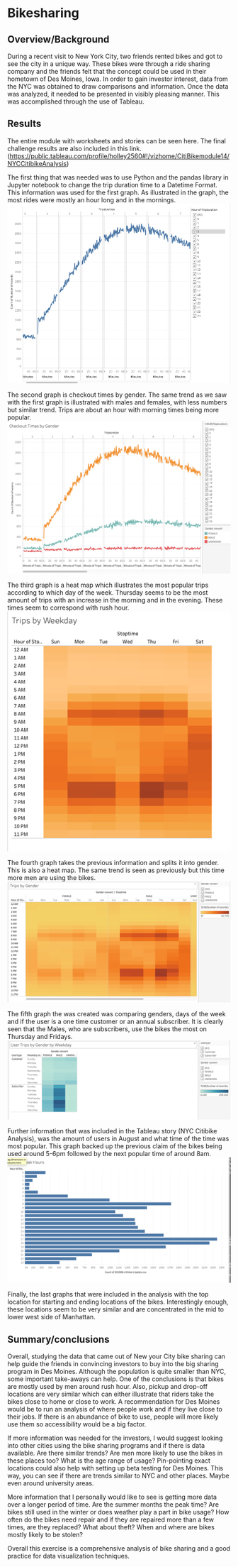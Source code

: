 # Bikesharing

## Overview/Background
During a recent visit to New York City, two friends rented bikes and got to see the city in a unique way. These bikes were through a ride sharing company and the friends felt that the concept could be used in their hometown of Des Moines, Iowa. In order to gain investor interest, data from the NYC was obtained to draw comparisons and information. Once the data was analyzed, it needed to be presented in visibly pleasing manner. This was accomplished through the use of Tableau. 


## Results
The entire module with worksheets and stories can be seen here. The final challenge results are also included in this link. (https://public.tableau.com/profile/holley2560#!/vizhome/CitiBikemodule14/NYCCitibikeAnalysis)

The first thing that was needed was to use Python and the pandas library in Jupyter notebook to change the trip duration time to a Datetime Format. This information was used for the first graph. As illustrated in the graph, the most rides were mostly an hour long and in the mornings. 
![](https://github.com/holleyvoegtle/Bikesharing/blob/main/Analysis%20graphs/Checkout%20time%20users.png)



The second graph is checkout times by gender. The same trend as we saw with the first graph is illustrated with males and females, with less numbers but similar trend. Trips are about an hour with morning times being more popular. 
![](https://github.com/holleyvoegtle/Bikesharing/blob/main/Analysis%20graphs/Checkout%20times%20by%20Gender.png)

The third graph is a heat map which illustrates the most popular trips according to which day of the week. Thursday seems to be the most amount of trips with an increase in the morning and in the evening. These times seem to correspond with rush hour.
![](https://github.com/holleyvoegtle/Bikesharing/blob/main/Analysis%20graphs/Trips%20by%20Weekday.png)

The fourth graph takes the previous information and splits it into gender. This is also a heat map. The same trend is seen as previously but this time more men are using the bikes. 
![](https://github.com/holleyvoegtle/Bikesharing/blob/main/Analysis%20graphs/Trips%20by%20Gender.png)

The fifth graph the was created was comparing genders, days of the week and if the user is a one time customer or an annual subscriber. It is clearly seen that the Males, who are subscribers, use the bikes the most on Thursday and Fridays. 
![](https://github.com/holleyvoegtle/Bikesharing/blob/main/Analysis%20graphs/User%20Trips%20by%20Gender%20by%20Weekday.png)

Further information that was included in the Tableau story (NYC Citibike Analysis), was the amount of users in August and what time of the time was most popular. This graph backed up the previous claim of the bikes being used around 5-6pm followed by the next popular time of around 8am. 
![](https://github.com/holleyvoegtle/Bikesharing/blob/main/Analysis%20graphs/August%20Peak%20Hours.png)

Finally, the last graphs that were included in the analysis with the top location for starting and ending locations of the bikes. Interestingly enough, these locations seem to be very similar and are concentrated in the mid to lower west side of Manhattan. 


## Summary/conclusions

Overall, studying the data that came out of New your City bike sharing can help guide the friends in convincing investors to buy into the big sharing program in Des Moines. Although the population is quite smaller than NYC, some important take-aways can help. One of the conclusions is that bikes are mostly used by men around rush hour. Also, pickup and drop-off locations are very similar which can either illustrate that riders take the bikes close to home or close to work. A recommendation for Des Moines would be to run an analysis of where people work and if they live close to their jobs. If there is an abundance of bike to use, people will more likely use them so accessibility would be a big factor. 

If more information was needed for the investors, I would suggest looking into other cities using the bike sharing programs and if there is data available. Are there similar trends? Are men more likely to use the bikes in these places too? What is the age range of usage? Pin-pointing exact locations could also help with setting up beta testing for Des Moines. This way, you can see if there are trends similar to NYC and other places. Maybe even around university areas. 

More information that I personally would like to see is getting more data over a longer period of time. Are the summer months the peak time? Are bikes still used in the winter or does weather play a part in bike usage? How often do the bikes need repair and if they are repaired more than a few times, are they replaced? What about theft? When and where are bikes mostly likely to be stolen? 

Overall this exercise is a comprehensive analysis of bike sharing and a good practice for data visualization techniques.
